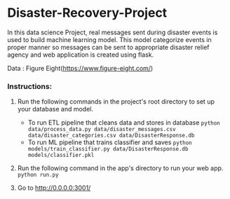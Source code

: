 # Disaster-Recovery-Project

In this data science Project, real messages  sent during disaster events is used to build machine learning model. This model  categorize events in proper manner so  messages can be sent to appropriate disaster relief agency and web application is created using flask.

Data : Figure Eight(https://www.figure-eight.com/)



### Instructions:
1. Run the following commands in the project's root directory to set up your database and model.

    - To run ETL pipeline that cleans data and stores in database
        `python data/process_data.py data/disaster_messages.csv data/disaster_categories.csv data/DisasterResponse.db`
    - To run ML pipeline that trains classifier and saves
        `python models/train_classifier.py data/DisasterResponse.db models/classifier.pkl`


2. Run the following command in the app's directory to run your web app.
    `python run.py`

3. Go to http://0.0.0.0:3001/
